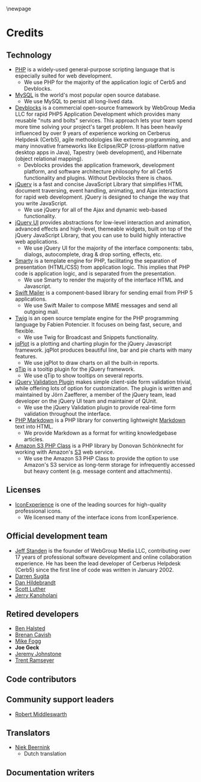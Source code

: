 \newpage

# Credits #

## Technology ##

* [PHP](http://www.php.net/) is a widely-used general-purpose scripting language that is especially suited for web development.
	* We use PHP for the majority of the application logic of Cerb5 and Devblocks.
* [MySQL](http://www.mysql.com/) is the world's most popular open source database.
	* We use MySQL to persist all long-lived data.
* [Devblocks](http://www.devblocks.com/) is a commercial open-source framework by WebGroup Media LLC for rapid PHP5 Application Development which provides many reusable "nuts and bolts" services. This approach lets your team spend more time solving your project's target problem.  It has been heavily influenced by over 9 years of experience working on Cerberus Helpdesk (Cerb5), agile methodologies like extreme programming, and many innovative frameworks like Eclipse/RCP (cross-platform native desktop apps in Java), Tapestry (web development), and Hibernate (object relational mapping).
	* Devblocks provides the application framework, development platform, and software architecture philosophy for all Cerb5 functionality and plugins.  Without Devblocks there is chaos.
* [jQuery](http://jquery.com/) is a fast and concise JavaScript Library that simplifies HTML document traversing, event handling, animating, and Ajax interactions for rapid web development. jQuery is designed to change the way that you write JavaScript.
	* We use jQuery for all of the Ajax and dynamic web-based functionality.
* [jQuery UI](http://jqueryui.com/) provides abstractions for low-level interaction and animation, advanced effects and high-level, themeable widgets, built on top of the jQuery JavaScript Library, that you can use to build highly interactive web applications.
	* We use jQuery UI for the majority of the interface components: tabs, dialogs, autocomplete, drag & drop sorting, effects, etc.
* [Smarty](http://www.smarty.net/) is a template engine for PHP, facilitating the separation of presentation (HTML/CSS) from application logic. This implies that PHP code is application logic, and is separated from the presentation.
	* We use Smarty to render the majority of the interface HTML and Javascript.
* [Swift Mailer](http://swiftmailer.org/) is a component-based library for sending email from PHP 5 applications.
	* We use Swift Mailer to compose MIME messages and send all outgoing mail.
* [Twig](http://www.twig-project.org/) is an open source template engine for the PHP programming language by Fabien Potencier.  It focuses on being fast, secure, and flexible.
	* We use Twig for Broadcast and Snippets functionality.
* [jqPlot](http://www.jqplot.com/) is a plotting and charting plugin for the jQuery Javascript framework. jqPlot produces beautiful line, bar and pie charts with many features.
	* We use jqPlot to draw charts on all the built-in reports.
* [qTip](http://craigsworks.com/projects/qtip/) is a tooltip plugin for the jQuery framework.
	* We use qTip to show tooltips on several reports.
* [jQuery Validation Plugin](http://bassistance.de/jquery-plugins/jquery-plugin-validation/) makes simple client-side form validation trivial, while offering lots of option for customization.  The plugin is written and maintained by Jörn Zaefferer, a member of the jQuery team, lead developer on the jQuery UI team and maintainer of QUnit.
	* We use the jQuery Validation plugin to provide real-time form validation throughout the interface.
* [PHP Markdown](http://michelf.com/projects/php-markdown/) is a PHP library for converting lightweight [Markdown](http://daringfireball.net/projects/markdown/) text into HTML.
	* We provide Markdown as a format for writing knowledgebase articles.
* [Amazon S3 PHP Class](http://undesigned.org.za/2007/10/22/amazon-s3-php-class) is a PHP library by Donovan Schönknecht for working with Amazon's [S3](http://aws.amazon.com/s3/) web service.
	* We use the Amazon S3 PHP Class to provide the option to use Amazon's S3 service as long-term storage for infrequently accessed but heavy content (e.g. message content and attachments).

## Licenses ##

* [IconExperience](http://www.iconexperience.com/) is one of the leading sources for high-quality professional icons.
	* We licensed many of the interface icons from IconExperience.

## Official development team ##

* [Jeff Standen](http://www.linkedin.com/in/jeffstanden) is the founder of WebGroup Media LLC, contributing over 17 years of professional software development and online collaboration experience.  He has been the lead developer of Cerberus Helpdesk (Cerb5) since the first line of code was written in January 2002.
* [Darren Sugita](http://www.linkedin.com/pub/darren-sugita/24/234/978)
* [Dan Hildebrandt](http://www.linkedin.com/in/danielhildebrandt)
* [Scott Luther](http://www.linkedin.com/pub/scott-luther/7/3b3/98)
* [Jerry Kanoholani](http://www.linkedin.com/pub/jerry-kanoholani/19/74/977)

## Retired developers ##

* [Ben Halsted](http://www.linkedin.com/in/bhalsted)
* [Brenan Cavish](http://www.linkedin.com/pub/brenan-cavish/21/a89/57b)
* [Mike Fogg](http://www.linkedin.com/in/mikefogg)
* **Joe Geck**
* [Jeremy Johnstone](http://www.linkedin.com/in/jsjohnst)
* [Trent Ramseyer](http://www.linkedin.com/in/trentramseyer)

## Code contributors ##

## Community support leaders ##

* [Robert Middleswarth](http://www.linkedin.com/in/robertmiddleswarth)

## Translators ##

* [Niek Beernink](http://nl.linkedin.com/in/nbeernink)
	* Dutch translation

## Documentation writers ##


